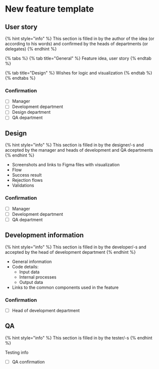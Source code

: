 # New feature template

## User story

{% hint style="info" %}
This section is filled in by the author of the idea \(or according to his words\) and confirmed by the heads of departments \(or delegates\)
{% endhint %}

{% tabs %}
{% tab title="General" %}
Feature idea, user story
{% endtab %}

{% tab title="Design" %}
Wishes for logic and visualization
{% endtab %}
{% endtabs %}

### Confirmation

* [ ] Manager
* [ ] Development department
* [ ] Design department
* [ ] QA department

## Design

{% hint style="info" %}
This section is filled in by the designer/-s and accepted by the manager and heads of development and QA departments
{% endhint %}

* Screenshots and links to Figma files with visualization
* Flow
* Success result
* Rejection flows
* Validations

### Confirmation

* [ ] Manager
* [ ] Development department
* [ ] QA department

## Development information

{% hint style="info" %}
This section is filled in by the developer/-s and accepted by the head of development department
{% endhint %}

* General information
* Code details:
  * Input data
  * Internal processes
  * Output data
* Links to the common components used in the feature

### Confirmation

* [ ] Head of development department

## QA

{% hint style="info" %}
This section is filled in by the tester/-s
{% endhint %}

Testing info

* [ ] QA confirmation


